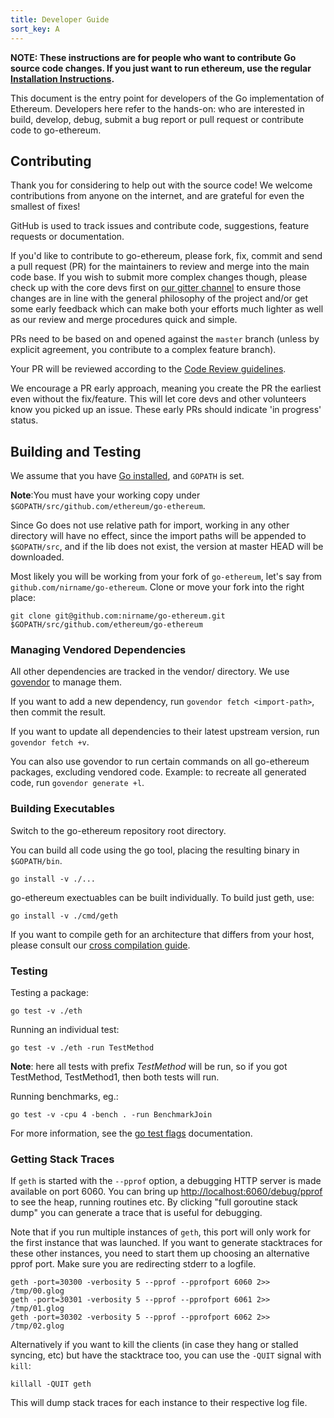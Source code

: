 ```yaml
---
title: Developer Guide
sort_key: A
---
```


**NOTE: These instructions are for people who want to contribute Go source code changes.
If you just want to run ethereum, use the regular [Installation Instructions](../install-and-build/installing-geth).**

This document is the entry point for developers of the Go implementation of Ethereum.
Developers here refer to the hands-on: who are interested in build, develop, debug, submit
a bug report or pull request or contribute code to go-ethereum.

## Contributing

Thank you for considering to help out with the source code! We welcome contributions from
anyone on the internet, and are grateful for even the smallest of fixes!

GitHub is used to track issues and contribute code, suggestions, feature requests or
documentation.

If you'd like to contribute to go-ethereum, please fork, fix, commit and send a pull
request (PR) for the maintainers to review and merge into the main code base. If you wish
to submit more complex changes though, please check up with the core devs first on [our
gitter channel](https://gitter.im/ethereum/go-ethereum) to ensure those changes are in
line with the general philosophy of the project and/or get some early feedback which can
make both your efforts much lighter as well as our review and merge procedures quick and
simple.

PRs need to be based on and opened against the `master` branch (unless by explicit
agreement, you contribute to a complex feature branch).

Your PR will be reviewed according to the [Code Review guidelines](../developers/code-review-guidelines).

We encourage a PR early approach, meaning you create the PR the earliest even without the
fix/feature. This will let core devs and other volunteers know you picked up an issue.
These early PRs should indicate 'in progress' status.

## Building and Testing

We assume that you have [Go installed](https://golang.org/doc/install), and `GOPATH` is set.

**Note**:You must have your working copy under `$GOPATH/src/github.com/ethereum/go-ethereum`.

Since Go does not use relative path for import, working in any other directory will have
no effect, since the import paths will be appended to `$GOPATH/src`, and if the lib does
not exist, the version at master HEAD will be downloaded.

Most likely you will be working from your fork of `go-ethereum`, let's say from
`github.com/nirname/go-ethereum`. Clone or move your fork into the right place:

```
git clone git@github.com:nirname/go-ethereum.git $GOPATH/src/github.com/ethereum/go-ethereum
```

### Managing Vendored Dependencies

All other dependencies are tracked in the vendor/ directory. We use
[govendor](https://github.com/kardianos/govendor) to manage them.

If you want to add a new dependency, run `govendor fetch <import-path>`, then commit the
result.

If you want to update all dependencies to their latest upstream version, run `govendor
fetch +v`.

You can also use govendor to run certain commands on all go-ethereum packages, excluding
vendored code. Example: to recreate all generated code, run `govendor generate +l`.

### Building Executables

Switch to the go-ethereum repository root directory.

You can build all code using the go tool, placing the resulting binary in `$GOPATH/bin`.

```text
go install -v ./...
```

go-ethereum exectuables can be built individually. To build just geth, use:

```text
go install -v ./cmd/geth
```

If you want to compile geth for an architecture that differs from your host, please consult
our [cross compilation guide](../install-and-build/cross-compile).

### Testing

Testing a package:

```
go test -v ./eth
```

Running an individual test:

```
go test -v ./eth -run TestMethod
```

**Note**: here all tests with prefix _TestMethod_ will be run, so if you got TestMethod,
TestMethod1, then both tests will run.

Running benchmarks, eg.:

```
go test -v -cpu 4 -bench . -run BenchmarkJoin
```

For more information, see the [go test
flags](http://golang.org/cmd/go/#hdr-Description_of_testing_flags) documentation.

### Getting Stack Traces

If `geth` is started with the `--pprof` option, a debugging HTTP server is made available
on port 6060. You can bring up <http://localhost:6060/debug/pprof> to see the heap,
running routines etc. By clicking "full goroutine stack dump" you can generate a trace
that is useful for debugging.

Note that if you run multiple instances of `geth`, this port will only work for the first
instance that was launched. If you want to generate stacktraces for these other instances,
you need to start them up choosing an alternative pprof port. Make sure you are
redirecting stderr to a logfile.

```
geth -port=30300 -verbosity 5 --pprof --pprofport 6060 2>> /tmp/00.glog
geth -port=30301 -verbosity 5 --pprof --pprofport 6061 2>> /tmp/01.glog
geth -port=30302 -verbosity 5 --pprof --pprofport 6062 2>> /tmp/02.glog
```

Alternatively if you want to kill the clients (in case they hang or stalled syncing, etc)
but have the stacktrace too, you can use the `-QUIT` signal with `kill`:

```
killall -QUIT geth
```

This will dump stack traces for each instance to their respective log file.
